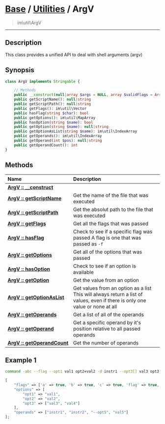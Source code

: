 # [Base](base.md) / [Utilities](util.md) / ArgV
 > im\util\ArgV
____

## Description
This class provides a unified API to deal with shell arguments (argv)

## Synopsis
```php
class ArgV implements Stringable {

    // Methods
    public __construct(null|array $args = NULL, array $validFlags = Array)
    public getScriptName(): null|string
    public getScriptPath(): null|string
    public getFlags(): im\util\Vector
    public hasFlag(string $char): bool
    public getOptions(): im\util\MapArray
    public hasOption(string $name): bool
    public getOption(string $name): null|string
    public getOptionAsList(string $name): im\util\IndexArray
    public getOperands(): im\util\IndexArray
    public getOperand(int $pos): null|string
    public getOperandCount(): int
}
```

## Methods
| Name | Description |
| :--- | :---------- |
| [__ArgV&nbsp;::&nbsp;\_\_construct__](util-ArgV-__construct.md) |  |
| [__ArgV&nbsp;::&nbsp;getScriptName__](util-ArgV-getScriptName.md) | Get the name of the file that was executed |
| [__ArgV&nbsp;::&nbsp;getScriptPath__](util-ArgV-getScriptPath.md) | Get the absolut path to the file that was executed |
| [__ArgV&nbsp;::&nbsp;getFlags__](util-ArgV-getFlags.md) | Get all the flags that was passed |
| [__ArgV&nbsp;::&nbsp;hasFlag__](util-ArgV-hasFlag.md) | Check to see if a specific flag was passed  A flag is one that was passed as `-f` |
| [__ArgV&nbsp;::&nbsp;getOptions__](util-ArgV-getOptions.md) | Get all of the options that was passed |
| [__ArgV&nbsp;::&nbsp;hasOption__](util-ArgV-hasOption.md) | Check to see if an option is available |
| [__ArgV&nbsp;::&nbsp;getOption__](util-ArgV-getOption.md) | Get the value from an option |
| [__ArgV&nbsp;::&nbsp;getOptionAsList__](util-ArgV-getOptionAsList.md) | Get values from an option as a list  This will always return a list of values, even if there is only one value or none at all |
| [__ArgV&nbsp;::&nbsp;getOperands__](util-ArgV-getOperands.md) | Get a list of all of the operands |
| [__ArgV&nbsp;::&nbsp;getOperand__](util-ArgV-getOperand.md) | Get a specific operand by it's position relative to all passed operands |
| [__ArgV&nbsp;::&nbsp;getOperandCount__](util-ArgV-getOperandCount.md) | Get the number of operands |

## Example 1
```sh
command -abc --flag --opt1 val1 opt2=val2 -d instr1 --opt3[] val3 opt3[]=val4 -- instr2 --opt5 val5
```

```php
[
    "flags" => ['a' => true, 'b' => true, 'c' => true, 'flag' => true, 'd' => true],
    "options" => [
        "opt1" => "val1",
        "opt2" => "val2",
        "opt3" => ["val3", "val4"]
    ],
    "operands" => ["instr1", "instr2", "--opt5", "val5"]
];
```
